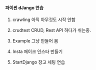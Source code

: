 #### 파이썬 dJango 연습

1. crawling
    아직 아무것도 시작 안함

2. crudtest
    CRUD, Rest API 하다가 쉬는중.

3. Example
    그냥 만들어 봄

4. Insta
    페이크 인스타 만들기

5. StartDjango
    장고 세팅 연습
